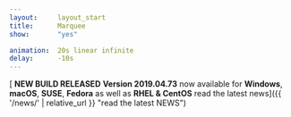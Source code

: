 ```yaml
---
layout:		layout_start
title:		Marquee
show:		"yes"

animation:	20s linear infinite
delay:		-10s
---
```

[<span class="icon fa-bullhorn"></span> **NEW BUILD RELEASED** <span class="icon fa-code"></span> **Version 2019.04.73** now available for **Windows**, **macOS**, **SUSE**, **Fedora** as well as **RHEL & CentOS** <span class="icon fa-code"></span> read the latest news]({{ '/news/' | relative_url }} "read the latest NEWS")